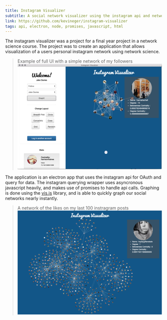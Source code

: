 ```yaml
---
title: Instagram Visualizer
subtitle: A social network visualizer using the instagram api and network science.
link: https://github.com/kevineger/instagram-visualizer
tags: api, electron, node, promises, javascript, html
---
```


The instagram visualizer was a project for a final year project in a network science course. 
The project was to create an application that allows visualization of a users personal instagram network using network science. 

> Example of full UI with a simple network of my followers
![instagram example](/images/full-ui.png)

The application is an electron app that uses the instagram api for OAuth and query for data. 
The instagram querying wrapper uses asyncronous javascript heavily, and makes use of promises to handle api calls. 
Graphing is done using the [vis.js](http://visjs.org/) library, and is able to quickly graph our social networks nearly instantly.



> A network of the likes on my last 100 instragram posts
![instagram example](/images/clustered-graphs.png)





